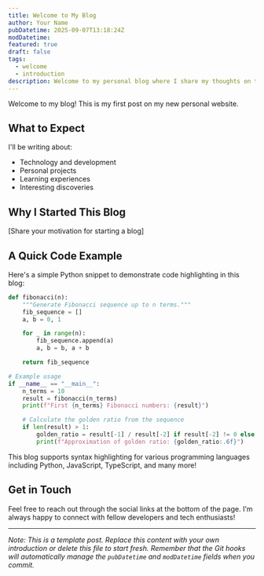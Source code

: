 ```yaml
---
title: Welcome to My Blog
author: Your Name
pubDatetime: 2025-09-07T13:18:24Z
modDatetime:
featured: true
draft: false
tags:
  - welcome
  - introduction
description: Welcome to my personal blog where I share my thoughts on technology, projects, and life experiences.
---
```


Welcome to my blog! This is my first post on my new personal website.

## What to Expect

I'll be writing about:

- Technology and development
- Personal projects
- Learning experiences
- Interesting discoveries

## Why I Started This Blog

[Share your motivation for starting a blog]

## A Quick Code Example

Here's a simple Python snippet to demonstrate code highlighting in this blog:

```python
def fibonacci(n):
    """Generate Fibonacci sequence up to n terms."""
    fib_sequence = []
    a, b = 0, 1

    for _ in range(n):
        fib_sequence.append(a)
        a, b = b, a + b

    return fib_sequence

# Example usage
if __name__ == "__main__":
    n_terms = 10
    result = fibonacci(n_terms)
    print(f"First {n_terms} Fibonacci numbers: {result}")

    # Calculate the golden ratio from the sequence
    if len(result) > 1:
        golden_ratio = result[-1] / result[-2] if result[-2] != 0 else 0
        print(f"Approximation of golden ratio: {golden_ratio:.6f}")
```

This blog supports syntax highlighting for various programming languages including Python, JavaScript, TypeScript, and many more!

## Get in Touch

Feel free to reach out through the social links at the bottom of the page. I'm always happy to connect with fellow developers and tech enthusiasts!

---

_Note: This is a template post. Replace this content with your own introduction or delete this file to start fresh. Remember that the Git hooks will automatically manage the `pubDatetime` and `modDatetime` fields when you commit._
